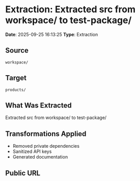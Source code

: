 # Extraction: Extracted src from workspace/ to test-package/

**Date**: 2025-09-25 16:13:25
**Type**: Extraction

## Source
`workspace/`

## Target
`products/`

## What Was Extracted
Extracted src from workspace/ to test-package/

## Transformations Applied
- Removed private dependencies
- Sanitized API keys
- Generated documentation

## Public URL


